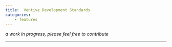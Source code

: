 ```yaml
---
title:  Ventive Development Standards
categories:
    - features
---
```

*a work in progress, please feel free to contribute*

-----------------------------------------------------------------

